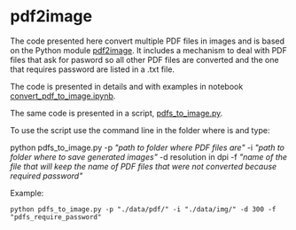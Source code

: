 # pdf2image

The code presented here convert multiple PDF files in images and is based on the Python module [pdf2image](https://pypi.org/project/pdf2image/).
It includes a mechanism to deal with PDF files that ask for pasword so all other PDF files are converted and the one that requires password are listed in a .txt file.

The code is presented in details and with examples in notebook [convert_pdf_to_image.ipynb](https://github.com/dpbac/pdf2image/blob/master/convert_pdf_to_image.ipynb).

The same code is presented in a script, [pdfs_to_image.py](https://github.com/dpbac/pdf2image/blob/master/pdfs_to_image.py).

To use the script use the command line in the folder where is and type:

python pdfs_to_image.py -p _"path to folder where PDF files are"_ -i _"path to folder where to save generated images"_ -d resolution in dpi -f _"name of the file that will keep the name of PDF files that were not converted because required password"_ 

Example:

`python pdfs_to_image.py -p "./data/pdf/" -i "./data/img/" -d 300 -f "pdfs_require_password"`
